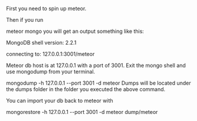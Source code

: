 First you need to spin up meteor.

Then if you run

meteor mongo
you will get an output something like this:

MongoDB shell version: 2.2.1

connecting to: 127.0.0.1:3001/meteor

Meteor db host is at 127.0.0.1 with a port of 3001. Exit the mongo shell and use mongodump from your terminal.

mongodump -h 127.0.0.1 --port 3001 -d meteor
Dumps will be located under the dumps folder in the folder you executed the above command.

You can import your db back to meteor with

mongorestore -h 127.0.0.1 --port 3001 -d meteor dump/meteor

